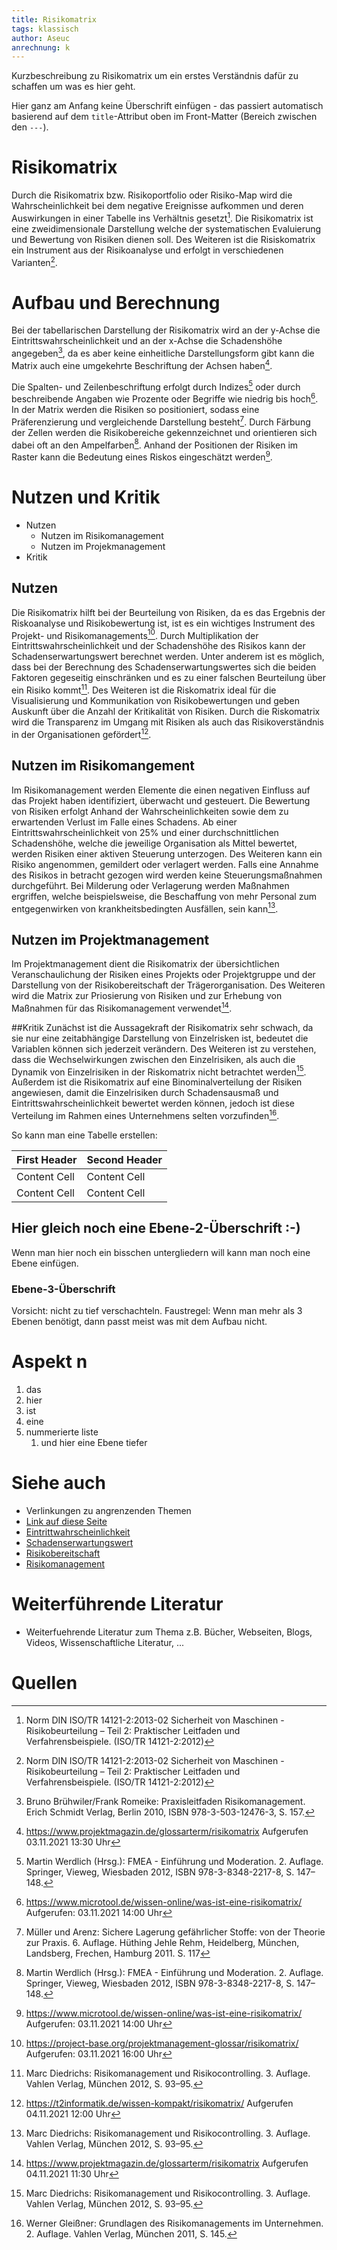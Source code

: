 ```yaml
---
title: Risikomatrix
tags: klassisch
author: Aseuc
anrechnung: k
---
```


Kurzbeschreibung zu Risikomatrix um ein erstes Verständnis dafür zu schaffen um was es hier geht.

Hier ganz am Anfang keine Überschrift einfügen - das passiert automatisch basierend auf dem `title`-Attribut
oben im Front-Matter (Bereich zwischen den `---`).

# Risikomatrix


Durch die Risikomatrix bzw. Risikoportfolio oder Risiko-Map wird die Wahrscheinlichkeit bei dem negative Ereignisse aufkommen und deren Auswirkungen in einer Tabelle ins Verhältnis gesetzt[^1]. Die Risikomatrix ist eine zweidimensionale Darstellung welche der systematischen Evaluierung und Bewertung von Risiken dienen soll. Des Weiteren ist die Risiskomatrix ein Instrument aus der Risikoanalyse und erfolgt in verschiedenen Varianten[^1].    			


# Aufbau und Berechnung
Bei der tabellarischen Darstellung der Risikomatrix wird an der y-Achse die Eintrittswahrscheinlichkeit und an der x-Achse die Schadenshöhe angegeben[^2], da es aber keine einheitliche Darstellungsform gibt kann die Matrix auch eine umgekehrte Beschriftung der Achsen haben[^3].

Die Spalten- und Zeilenbeschriftung erfolgt durch Indizes[^4] oder durch beschreibende Angaben wie Prozente oder Begriffe wie niedrig bis hoch[^5]. In der Matrix werden die Risiken so positioniert, sodass eine Präferenzierung und vergleichende Darstellung besteht[^6]. Durch Färbung der Zellen werden die Risikobereiche gekennzeichnet und orientieren sich dabei oft an den Ampelfarben[^4]. Anhand der Positionen der Risiken im Raster kann die Bedeutung eines Riskos eingeschätzt werden[^5].



# Nutzen und Kritik

* Nutzen
  - Nutzen im Risikomanagement
  - Nutzen im Projekmanagement
* Kritik

## Nutzen
Die Risikomatrix hilft bei der Beurteilung von Risiken, da es das Ergebnis der Riskoanalyse und Risikobewertung ist, ist es ein wichtiges Instrument des Projekt- und Risikomanagements[^7]. Durch Multiplikation der Eintrittswahrscheinlichkeit und der Schadenshöhe des Risikos kann der Schadenserwartungswert berechnet werden. Unter anderem ist es möglich, dass bei der Berechnung des Schadenserwartungswertes sich die beiden Faktoren gegeseitig einschränken und es zu einer falschen Beurteilung über ein Risiko kommt[^8].
Des Weiteren ist die Riskomatrix ideal für die Visualisierung und Kommunikation von Risikobewertungen und geben Auskunft über die Anzahl der Kritikalität von Risiken. Durch die Riskomatrix wird die Transparenz im Umgang mit Risiken als auch das Risikoverständnis in der Organisationen gefördert[^11].  

## Nutzen im Risikomangement
Im Risikomanagement werden Elemente die einen negativen Einfluss auf das Projekt haben identifiziert, überwacht und gesteuert. Die Bewertung von Risiken erfolgt Anhand der Wahrscheinlichkeiten sowie dem zu erwartenden Verlust im Falle eines Schadens. Ab einer Eintrittswahrscheinlichkeit von 25% und einer durchschnittlichen Schadenshöhe, welche die jeweilige Organisation als Mittel bewertet, werden Risiken einer aktiven Steuerung unterzogen. Des Weiteren kann ein Risiko angenommen, gemildert oder verlagert werden. 
Falls eine Annahme des Risikos in betracht gezogen wird werden keine Steuerungsmaßnahmen durchgeführt. Bei Milderung oder Verlagerung werden Maßnahmen ergriffen, welche beispielsweise, die Beschaffung von mehr Personal zum entgegenwirken von krankheitsbedingten Ausfällen, sein kann[^8].

## Nutzen im Projektmanagement
Im Projektmanagement dient die Risikomatrix der übersichtlichen Veranschaulichung der Risiken eines Projekts oder Projektgruppe und der Darstellung von der Risikobereitschaft der Trägerorganisation. Des Weiteren wird die Matrix zur Priosierung von Risiken und zur Erhebung von Maßnahmen für das Risikomanagement verwendet[^10].

##Kritik
Zunächst ist die Aussagekraft der Risikomatrix sehr schwach, da sie nur eine zeitabhängige Darstellung von Einzelrisken ist, bedeutet die Variablen können sich jederzeit verändern. Des Weiteren ist zu verstehen, dass die Wechselwirkungen zwischen den Einzelrisiken, als auch die Dynamik von Einzelrisiken in der Riskomatrix nicht betrachtet werden[^8]. Außerdem ist die Risikomatrix auf eine Binominalverteilung der Risiken angewiesen, damit die Einzelrisiken durch Schadensausmaß und Eintrittswahrscheinlichkeit bewertet werden können, jedoch ist diese Verteilung im Rahmen eines Unternehmens selten vorzufinden[^12].




So kann man eine Tabelle erstellen:

| First Header  | Second Header |
| ------------- | ------------- |
| Content Cell  | Content Cell  |
| Content Cell  | Content Cell  |

## Hier gleich noch eine Ebene-2-Überschrift :-)

Wenn man hier noch ein bisschen untergliedern will kann man noch eine Ebene einfügen.

### Ebene-3-Überschrift

Vorsicht: nicht zu tief verschachteln. Faustregel: Wenn man mehr als 3 
Ebenen benötigt, dann passt meist was mit dem Aufbau nicht.

# Aspekt n

1. das
2. hier 
4. ist 
4. eine
7. nummerierte liste
   1. und hier eine Ebene tiefer


# Siehe auch

* Verlinkungen zu angrenzenden Themen
* [Link auf diese Seite](Risikomatrix.md)
* [Eintrittwahrscheinlichkeit](https://de.wikipedia.org/wiki/Eintrittswahrscheinlichkeit)
* [Schadenserwartungswert](https://www.controlling-wiki.com/de/index.php/Risikomanagementsystem_(RMS))
* [Risikobereitschaft](https://www.projektmagazin.de/glossarterm/risikobereitschaft)
* [Risikomanagement](https://de.wikipedia.org/wiki/Risikomanagement)

# Weiterführende Literatur

* Weiterfuehrende Literatur zum Thema z.B. Bücher, Webseiten, Blogs, Videos, Wissenschaftliche Literatur, ...

# Quellen

[^1]: Norm DIN ISO/TR 14121-2:2013-02 Sicherheit von Maschinen - Risikobeurteilung – Teil 2: Praktischer Leitfaden und Verfahrensbeispiele. (ISO/TR 14121-2:2012)
[^2]: Bruno Brühwiler/Frank Romeike: Praxisleitfaden Risikomanagement. Erich Schmidt Verlag, Berlin 2010, ISBN 978-3-503-12476-3, S. 157.
[^3]: https://www.projektmagazin.de/glossarterm/risikomatrix Aufgerufen 03.11.2021 13:30 Uhr 
[^4]: Martin Werdlich (Hrsg.): FMEA - Einführung und Moderation. 2. Auflage. Springer, Vieweg, Wiesbaden 2012, ISBN 978-3-8348-2217-8, S. 147–148.
[^5]: https://www.microtool.de/wissen-online/was-ist-eine-risikomatrix/ Aufgerufen: 03.11.2021 14:00 Uhr
[^6]: Müller und Arenz: Sichere Lagerung gefährlicher Stoffe: von der Theorie zur Praxis. 6. Auflage. Hüthing Jehle Rehm, Heidelberg, München, Landsberg, Frechen, Hamburg 2011. S. 117
[^7]: https://project-base.org/projektmanagement-glossar/risikomatrix/ Aufgerufen: 03.11.2021 16:00 Uhr
[^8]: Marc Diedrichs: Risikomanagement und Risikocontrolling. 3. Auflage. Vahlen Verlag, München 2012, S. 93–95.
[^9]: https://project-base.org/projektmanagement-glossar/risikomatrix/ Aufgerufen 03.11.2021 17:30 Uhr
[^10]: https://www.projektmagazin.de/glossarterm/risikomatrix Aufgerufen 04.11.2021 11:30 Uhr 
[^11]: https://t2informatik.de/wissen-kompakt/risikomatrix/ Aufgerufen 04.11.2021 12:00 Uhr
[^12]: Werner Gleißner: Grundlagen des Risikomanagements im Unternehmen. 2. Auflage. Vahlen Verlag, München 2011, S. 145.
